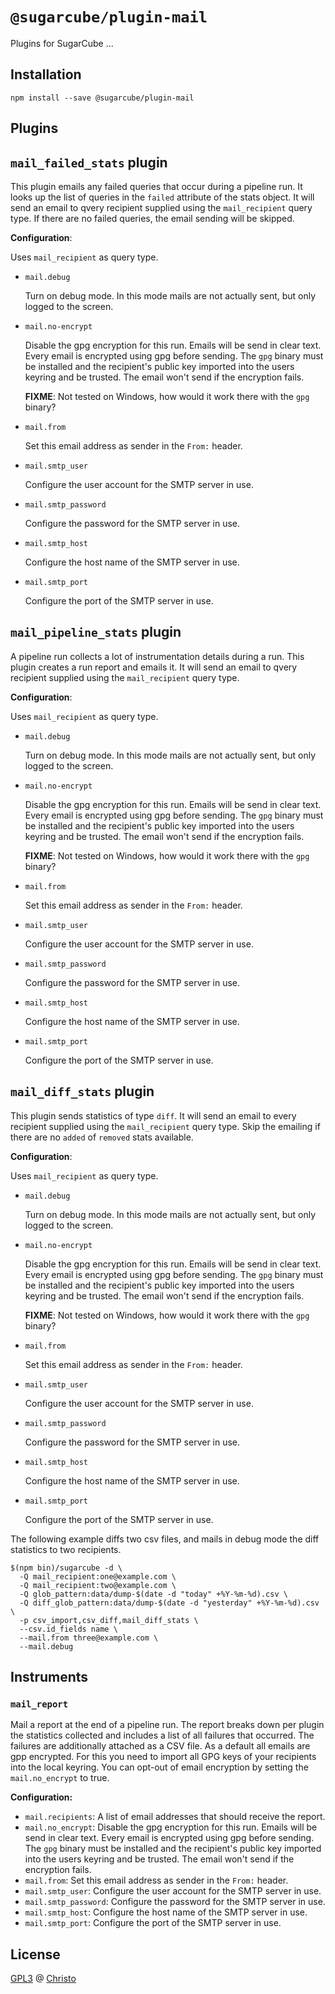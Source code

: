 # `@sugarcube/plugin-mail`

Plugins for SugarCube ...

## Installation

```shell
npm install --save @sugarcube/plugin-mail
```

## Plugins

## `mail_failed_stats` plugin

This plugin emails any failed queries that occur during a pipeline run. It looks up the list of queries in the `failed` attribute of the stats object. It will send an email to qvery recipient supplied using the `mail_recipient` query type. If there are no failed queries, the email sending will be skipped.

**Configuration**:

Uses `mail_recipient` as query type.

- `mail.debug`

  Turn on debug mode. In this mode mails are not actually sent, but only
  logged to the screen.

- `mail.no-encrypt`

  Disable the gpg encryption for this run. Emails will be send in clear text. Every email is encrypted using gpg before sending. The `gpg` binary must be installed and the recipient's public key imported into the users keyring and be trusted. The email won't send if the encryption fails.

  **FIXME**: Not tested on Windows, how would it work there with the `gpg` binary?

- `mail.from`

  Set this email address as sender in the `From:` header.

- `mail.smtp_user`

  Configure the user account for the SMTP server in use.

- `mail.smtp_password`

  Configure the password for the SMTP server in use.

- `mail.smtp_host`

  Configure the host name of the SMTP server in use.

- `mail.smtp_port`

  Configure the port of the SMTP server in use.

## `mail_pipeline_stats` plugin

A pipeline run collects a lot of instrumentation details during a run. This plugin creates a run report and emails it. It will send an email to qvery recipient supplied using the `mail_recipient` query type.

**Configuration**:

Uses `mail_recipient` as query type.

- `mail.debug`

  Turn on debug mode. In this mode mails are not actually sent, but only
  logged to the screen.

- `mail.no-encrypt`

  Disable the gpg encryption for this run. Emails will be send in clear text. Every email is encrypted using gpg before sending. The `gpg` binary must be installed and the recipient's public key imported into the users keyring and be trusted. The email won't send if the encryption fails.

  **FIXME**: Not tested on Windows, how would it work there with the `gpg` binary?

- `mail.from`

  Set this email address as sender in the `From:` header.

- `mail.smtp_user`

  Configure the user account for the SMTP server in use.

- `mail.smtp_password`

  Configure the password for the SMTP server in use.

- `mail.smtp_host`

  Configure the host name of the SMTP server in use.

- `mail.smtp_port`

  Configure the port of the SMTP server in use.

## `mail_diff_stats` plugin

This plugin sends statistics of type `diff`. It will send an email to every
recipient supplied using the `mail_recipient` query type. Skip the emailing if
there are no `added` of `removed` stats available.

**Configuration**:

Uses `mail_recipient` as query type.

- `mail.debug`

  Turn on debug mode. In this mode mails are not actually sent, but only
  logged to the screen.

- `mail.no-encrypt`

  Disable the gpg encryption for this run. Emails will be send in clear text. Every email is encrypted using gpg before sending. The `gpg` binary must be installed and the recipient's public key imported into the users keyring and be trusted. The email won't send if the encryption fails.

  **FIXME**: Not tested on Windows, how would it work there with the `gpg` binary?

- `mail.from`

  Set this email address as sender in the `From:` header.

- `mail.smtp_user`

  Configure the user account for the SMTP server in use.

- `mail.smtp_password`

  Configure the password for the SMTP server in use.

- `mail.smtp_host`

  Configure the host name of the SMTP server in use.

- `mail.smtp_port`

  Configure the port of the SMTP server in use.

The following example diffs two csv files, and mails in debug mode the diff
statistics to two recipients.

```shell
$(npm bin)/sugarcube -d \
  -Q mail_recipient:one@example.com \
  -Q mail_recipient:two@example.com \
  -Q glob_pattern:data/dump-$(date -d "today" +%Y-%m-%d).csv \
  -Q diff_glob_pattern:data/dump-$(date -d "yesterday" +%Y-%m-%d).csv \
  -p csv_import,csv_diff,mail_diff_stats \
  --csv.id_fields name \
  --mail.from three@example.com \
  --mail.debug
```

## Instruments

### `mail_report`

Mail a report at the end of a pipeline run. The report breaks down per plugin the statistics collected and includes a list of all failures that occurred. The failures are additionally attached as a CSV file. As a default all emails are gpp encrypted. For this you need to import all GPG keys of your recipients into the local keyring. You can opt-out of email encryption by setting the `mail.no_encrypt` to true.

**Configuration:**

- `mail.recipients`: A list of email addresses that should receive the report.
- `mail.no_encrypt`: Disable the gpg encryption for this run. Emails will be send in clear text. Every email is encrypted using gpg before sending. The `gpg` binary must be installed and the recipient's public key imported into the users keyring and be trusted. The email won't send if the encryption fails.
- `mail.from`: Set this email address as sender in the `From:` header.
- `mail.smtp_user`: Configure the user account for the SMTP server in use.
- `mail.smtp_password`: Configure the password for the SMTP server in use.
- `mail.smtp_host`: Configure the host name of the SMTP server in use.
- `mail.smtp_port`: Configure the port of the SMTP server in use.

## License

[GPL3](./LICENSE) @ [Christo](christo@cryptodrunks.net)
